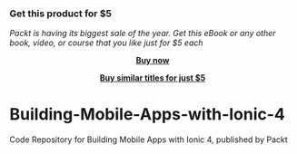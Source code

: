 
### Get this product for $5

<i>Packt is having its biggest sale of the year. Get this eBook or any other book, video, or course that you like just for $5 each</i>


<b><p align='center'>[Buy now](https://packt.link/9781789807585)</p></b>


<b><p align='center'>[Buy similar titles for just $5](https://subscription.packtpub.com/search)</p></b>


# Building-Mobile-Apps-with-Ionic-4
Code Repository for Building Mobile Apps with Ionic 4, published by Packt
